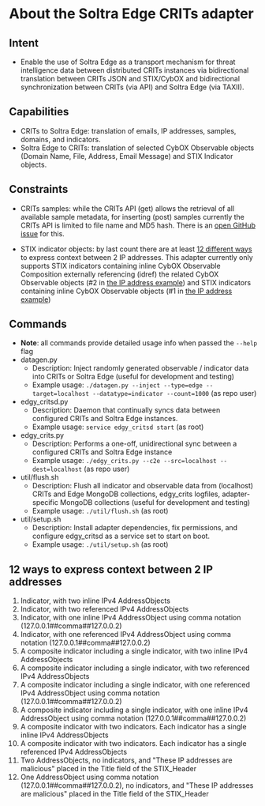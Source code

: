 About the Soltra Edge CRITs adapter
===================================

Intent
------
* Enable the use of Soltra Edge as a transport mechanism for threat
  intelligence data between distributed CRITs instances via
  bidirectional translation between CRITs JSON and STIX/CybOX and
  bidirectional synchronization between CRITs (via API) and Soltra
  Edge (via TAXII).


Capabilities
------------
* CRITs to Soltra Edge: translation of emails, IP addresses, samples,
  domains, and indicators.
* Soltra Edge to CRITs: translation of selected CybOX Observable
  objects (Domain Name, File, Address, Email Message) and STIX
  Indicator objects.


Constraints
-----------
* CRITs samples: while the CRITs API (get) allows the retrieval of all
  available sample metadata, for inserting (post) samples currently
  the CRITs API is limited to file name and MD5 hash. There is an [open
  GitHub issue][0] for this.

* STIX indicator objects: by last count there are at least
  [12 different ways][2] to express context between 2 IP addresses.
  This adapter currently only supports STIX indicators containing
  inline CybOX Observable Composition externally referencing (idref)
  the related CybOX Observable objects (#2 in
  [the IP address example][2]) and STIX indicators containing inline
  CybOX Observable objects (#1 in [the IP address example][2])


Commands
--------
* **Note**: all commands provide detailed usage info when passed the
  `--help` flag
* datagen.py
    * Description: Inject randomly generated observable / indicator
      data into CRITs or Soltra Edge (useful for development and
      testing)
    * Example usage: `./datagen.py --inject --type=edge
      --target=localhost --datatype=indicator --count=1000` (as repo user)
* edgy_critsd.py
    * Description: Daemon that continually syncs data between
      configured CRITs and Soltra Edge instances.
    * Example usage: `service edgy_critsd start` (as root)
* edgy_crits.py
    * Description: Performs a one-off, unidirectional sync between a
      configured CRITs and Soltra Edge instance
    * Example usage: `./edgy_crits.py --c2e
      --src=localhost --dest=localhost` (as repo user)
* util/flush.sh
    * Description: Flush all indicator and observable data from
      (localhost) CRITs and Edge MongoDB collections, edgy_crits
      logfiles, adapter-specific MongoDB collections (useful for
      development and testing)
    * Example usage: `./util/flush.sh` (as root)
* util/setup.sh
    * Description: Install adapter dependencies, fix permissions, and
      configure edgy_critsd as a service set to start on boot.
    * Example usage: `./util/setup.sh` (as root)


12 ways to express context between 2 IP addresses
-------------------------------------------------
1. Indicator, with two inline IPv4 AddressObjects
2. Indicator, with two referenced IPv4 AddressObjects
3. Indicator, with one inline IPv4 AddressObject using comma notation (127.0.0.1##comma##127.0.0.2)
4. Indicator, with one referenced IPv4 AddressObject using comma notation (127.0.0.1##comma##127.0.0.2)
5. A composite indicator including a single indicator, with two inline IPv4 AddressObjects
6. A composite indicator including a single indicator, with two referenced IPv4 AddressObjects
7. A composite indicator including a single indicator, with one referenced IPv4 AddressObject using comma notation (127.0.0.1##comma##127.0.0.2)
8. A composite indicator including a single indicator, with one inline IPv4 AddressObject using comma notation (127.0.0.1##comma##127.0.0.2)
9. A composite indicator with two indicators. Each indicator has a single inline IPv4 AddressObjects
10. A composite indicator with two indicators. Each indicator has a single referenced IPv4 AddressObjects
11. Two AddressObjects, no indicators, and "These IP addresses are malicious" placed in the Title field of the STIX_Header
12. One AddressObject using comma notation (127.0.0.1##comma##127.0.0.2), no indicators, and "These IP addresses are malicious" placed in the Title field of the STIX_Header


[0]: https://github.com/crits/crits/issues/362
[1]: https://github.com/crits/crits/issues/361
[2]: #12-ways-to-express-context-between-2-ip-addresses
